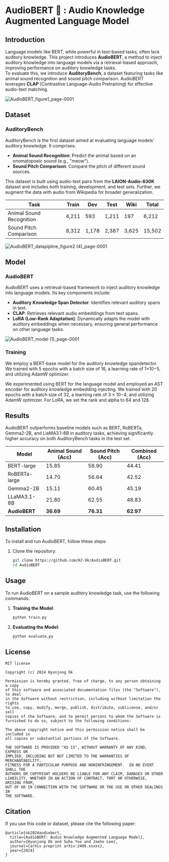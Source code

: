 # AudioBERT 📢 : Audio Knowledge Augmented Language Model

## Introduction
Language models like BERT, while powerful in text-based tasks, often lack auditory knowledge. This project introduces **AudioBERT**, a method to inject auditory knowledge into language models via a retrieval-based approach, improving performance on auditory knowledge tasks.  
To evaluate this, we introduce **AuditoryBench**, a dataset featuring tasks like animal sound recognition and sound pitch comparison. AudioBERT leverages **CLAP** (Contrastive Language-Audio Pretraining) for effective audio-text matching.

![AudioBERT_figure1_page-0001](https://github.com/user-attachments/assets/4e2c9d61-cdf0-41d4-a64d-5e9c9121b2a6)

## Dataset
### AuditoryBench
AuditoryBench is the first dataset aimed at evaluating language models' auditory knowledge. It comprises:
- **Animal Sound Recognition**: Predict the animal based on an onomatopoeic sound (e.g., "meow").
- **Sound Pitch Comparison**: Compare the pitch of different sound sources.

This dataset is built using audio-text pairs from the **LAION-Audio-630K** dataset and includes both training, development, and test sets. Further, we augment the data with audio from Wikipedia for broader generalization.

| Task                  | Train | Dev | Test | Wiki | Total |
|-----------------------|-------|-----|------|------|-------|
| Animal Sound Recognition | 4,211 | 593 | 1,211 | 197 | 6,212 |
| Sound Pitch Comparison  | 8,312 | 1,178 | 2,387 | 3,625 | 15,502 |

![AudioBERT_datapipline_figure2 (4)_page-0001](https://github.com/user-attachments/assets/1d1093e9-c07e-4a81-9ef0-5f2ee860cf5c)


## Model
### AudioBERT
AudioBERT uses a retrieval-based framework to inject auditory knowledge into language models. Its key components include:
- **Auditory Knowledge Span Detector**: Identifies relevant auditory spans in text.
- **CLAP**: Retrieves relevant audio embeddings from text spans.
- **LoRA (Low-Rank Adaptation)**: Dynamically adapts the model with auditory embeddings when necessary, ensuring general performance on other language tasks.

![AudioBERT_model (1)_page-0001](https://github.com/user-attachments/assets/e026332d-faf5-4261-bbfe-6062d8c7de0a)


### Training
We employ a BERT-base model for the auditory knowledge spandetector. We trained with 5 epochs with a batch size of 16, a learning rate of 1×10−5, and utilizing AdamW optimizer.

We experimented using BERT for the language model and employed an AST encoder for auditory knowledge embedding injecting. We trained with 20 epochs with a batch size of 32, a learning rate of 3 × 10−4, and utilizing AdamW optimizer. For LoRA, we set the rank and alpha to 64 and 128.

## Results
AudioBERT outperforms baseline models such as BERT, RoBERTa, Gemma2-2B, and LlaMA3.1-8B in auditory tasks, achieving significantly higher accuracy on both AuditoryBench tasks in the test set.

| Model           | Animal Sound (Acc) | Sound Pitch (Acc) | Combined (Acc) |
|-----------------|--------------------|-------------------|----------------|
| BERT-large      | 15.85              | 58.90             | 44.41          |
| RoBERTa-large   | 14.70              | 56.64             | 42.52          |
| Gemma2-2B       | 15.11              | 60.45             | 45.19          |
| LLaMA3.1-8B     | 21.80              | 62.55             | 48.83          |
| **AudioBERT**   | **36.69**          | **76.31**         | **62.97**      |

## Installation
To install and run AudioBERT, follow these steps:
1. Clone the repository:
    ```bash
    git clone https://github.com/HJ-Ok/AudioBERT.git
    cd AudioBERT
    ```


## Usage
To run AudioBERT on a sample auditory knowledge task, use the following commands:

1. **Training the Model**:
    ```bash
    python train.py
    ```

2. **Evaluating the Model**:
    ```bash
    python evaluate.py
    ```

## License
```
MIT license

Copyright (c) 2024 Hyunjong Ok

Permission is hereby granted, free of charge, to any person obtaining a copy
of this software and associated documentation files (the "Software"), to deal
in the Software without restriction, including without limitation the rights
to use, copy, modify, merge, publish, distribute, sublicense, and/or sell
copies of the Software, and to permit persons to whom the Software is
furnished to do so, subject to the following conditions:

The above copyright notice and this permission notice shall be included in
all copies or substantial portions of the Software.

THE SOFTWARE IS PROVIDED "AS IS", WITHOUT WARRANTY OF ANY KIND, EXPRESS OR
IMPLIED, INCLUDING BUT NOT LIMITED TO THE WARRANTIES OF MERCHANTABILITY,
FITNESS FOR A PARTICULAR PURPOSE AND NONINFRINGEMENT.  IN NO EVENT SHALL THE
AUTHORS OR COPYRIGHT HOLDERS BE LIABLE FOR ANY CLAIM, DAMAGES OR OTHER
LIABILITY, WHETHER IN AN ACTION OF CONTRACT, TORT OR OTHERWISE, ARISING FROM,
OUT OF OR IN CONNECTION WITH THE SOFTWARE OR THE USE OR OTHER DEALINGS IN
THE SOFTWARE.
```

## Citation
If you use this code or dataset, please cite the following paper:
```
@article{ok2024audiobert,
  title={AudioBERT: Audio Knowledge Augmented Language Model},
  author={Hyunjong Ok and Suho Yoo and Jaeho Lee},
  journal={arXiv preprint arXiv:2409.xxxxx},
  year={2024}
}
```
